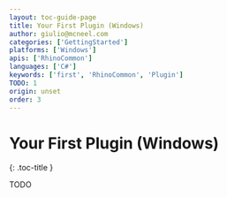 ```yaml
---
layout: toc-guide-page
title: Your First Plugin (Windows)
author: giulio@mcneel.com
categories: ['GettingStarted']
platforms: ['Windows']
apis: ['RhinoCommon']
languages: ['C#']
keywords: ['first', 'RhinoCommon', 'Plugin']
TODO: 1
origin: unset
order: 3
---
```


# Your First Plugin (Windows)
{: .toc-title }

TODO
